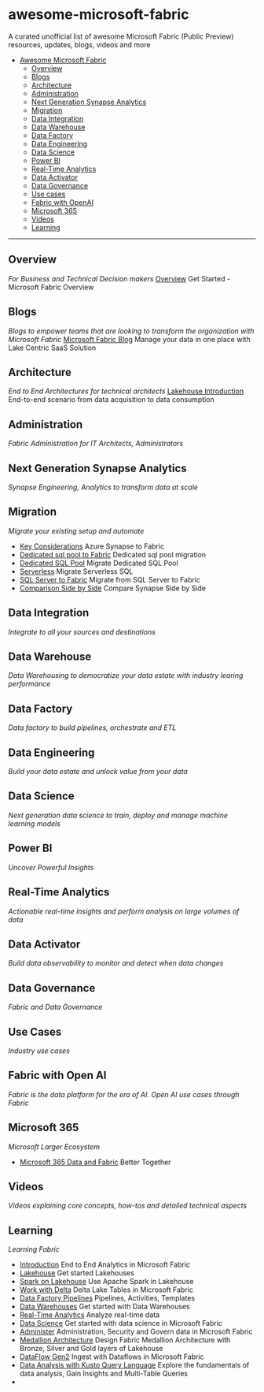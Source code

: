 # awesome-microsoft-fabric
A curated unofficial list of awesome Microsoft Fabric (Public Preview) resources, updates,  blogs, videos and more

- [Awesome Microsoft Fabric](#awesome-microsoft-fabric)
    - [Overview](#overview)
    - [Blogs](#blogs)
    - [Architecture](#architecture)
    - [Administration](#administration)
    - [Next Generation Synapse Analytics](#synapse-analytics)
    - [Migration](#migration)
    - [Data Integration](#data-integration)
    - [Data Warehouse](#data-warehouse)
    - [Data Factory](#data-factory)
    - [Data Engineering](#data-engineering)
    - [Data Science](#data-science)
    - [Power BI](#power-bi)
    - [Real-Time Analytics](#real-time-analytics)
    - [Data Activator](#data-activator)
    - [Data Governance](#data-governance)
    - [Use cases](#use-cases)
    - [Fabric with OpenAI](#fabric-with-openAI)
    - [Microsoft 365](#microsoft-365)
    - [Videos](#videos)
    - [Learning](#learning)

---
## Overview

*For Business and Technical Decision makers*
[Overview](https://learn.microsoft.com/en-us/fabric/get-started/microsoft-fabric-overview) Get Started - Microsoft Fabric Overview


## Blogs

*Blogs to empower teams that are looking to transform the organization with Microsoft Fabric*
[Microsoft Fabric Blog](https://blog.fabric.microsoft.com/en-US/blog/) Manage your data in one place with Lake Centric SaaS Solution


## Architecture

*End to End Architectures for technical architects*
[Lakehouse Introduction](https://learn.microsoft.com/en-us/fabric/data-engineering/tutorial-lakehouse-introduction) End-to-end scenario from data acquisition to data consumption

## Administration

*Fabric Administration for IT Architects, Administrators*



## Next Generation Synapse Analytics

*Synapse Engineering, Analytics to transform data at scale*


## Migration

*Migrate your existing setup and automate*
* [Key Considerations](https://medium.com/@robertcas/migrate-not-just-from-azure-synapse-to-fabric-synapse-key-considerations-d0373499c7d9) Azure Synapse to Fabric
* [Dedicated sql pool to Fabric](https://debruyn.dev/2023/migrating-azure-synapse-dedicated-sql-to-microsoft-fabric/) Dedicated sql pool migration
* [Dedicated SQL Pool](https://www.kevinrchant.com/2023/07/19/migrate-dedicated-sql-pool-objects-to-a-microsoft-fabric-data-warehouse/) Migrate Dedicated SQL Pool
* [Serverless](https://debruyn.dev/2023/preparing-a-migration-to-microsoft-fabric-from-azure-synapse-serverless-sql/) Migrate Serverless SQL
* [SQL Server to Fabric](https://www.reddit.com/r/MicrosoftFabric/comments/14elh05/migrate_from_sql_server_to_fabric/) Migrate from SQL Server to Fabric
* [Comparison Side by Side](https://endjin.com/blog/2023/05/azure-synapse-analytics-versus-microsoft-fabric-a-side-by-side-comparison) Compare Synapse Side by Side


## Data Integration

*Integrate to all your sources and destinations*


## Data Warehouse

*Data Warehousing to democratize your data estate with industry learing performance*


## Data Factory

*Data factory to build pipelines, orchestrate and ETL*



## Data Engineering

*Build your data estate and unlock value from your data*


## Data Science

*Next generation data science to train, deploy and manage machine learning models*


## Power BI

*Uncover Powerful Insights*


## Real-Time Analytics

*Actionable real-time insights and perform analysis on large volumes of data*


## Data Activator

*Build data observability to monitor and detect when data changes*


## Data Governance

*Fabric and Data Governance*


## Use Cases

*Industry use cases*


## Fabric with Open AI

*Fabric is the data platform for the era of AI. Open AI use cases through Fabric*


## Microsoft 365

*Microsoft Larger Ecosystem*
* [Microsoft 365 Data and Fabric](https://blog.fabric.microsoft.com/en-us/blog/microsoft-365-data-microsoft-fabric-better-together/) Better Together

## Videos

*Videos explaining core concepts, how-tos and detailed technical aspects*


## Learning

*Learning Fabric*
* [Introduction](https://learn.microsoft.com/en-us/training/modules/introduction-end-analytics-use-microsoft-fabric/) End to End Analytics in Microsoft Fabric
* [Lakehouse](https://learn.microsoft.com/training/modules/get-started-lakehouses/) Get started Lakehouses
* [Spark on Lakehouse](https://learn.microsoft.com/en-us/training/modules/use-apache-spark-work-files-lakehouse/) Use Apache Spark in Lakehouse
* [Work with Delta](https://learn.microsoft.com/en-us/training/modules/work-delta-lake-tables-fabric/) Delta Lake Tables in Microsoft Fabric
* [Data Factory Pipelines](https://learn.microsoft.com/en-us/training/modules/use-data-factory-pipelines-fabric/) Pipelines, Activities, Templates
* [Data Warehouses](https://learn.microsoft.com/en-us/training/modules/get-started-data-warehouse/) Get started with Data Warehouses
* [Real-Time Analytics](https://learn.microsoft.com/en-us/training/modules/get-started-kusto-fabric/) Analyze real-time data
* [Data Science](https://learn.microsoft.com/en-us/training/modules/get-started-data-science-fabric/) Get started with data science in Microsoft Fabric
* [Administer](https://learn.microsoft.com/en-us/training/modules/administer-fabric/) Administration, Security and Govern data in Microsoft Fabric
* [Medallion Architecture](https://learn.microsoft.com/en-us/training/modules/describe-medallion-architecture/) Design Fabric Medallion Architecture with Bronze, Silver and Gold layers of Lakehouse
* [DataFlow Gen2](https://learn.microsoft.com/en-us/training/modules/use-dataflow-gen-2-fabric/) Ingest with Dataflows in Microsoft Fabric
* [Data Analysis with Kusto Query Language](https://learn.microsoft.com/en-us/training/paths/kusto-query-language/) Explore the fundamentals of data analysis, Gain Insights and Multi-Table Queries
* 


  


